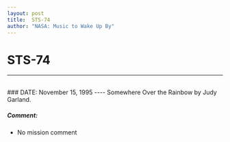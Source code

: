 ```yaml
---
layout: post
title:  STS-74
author: "NASA: Music to Wake Up By"
---
```


# STS-74
----
<br/>
### DATE: November 15, 1995
----
Somewhere Over the Rainbow by Judy Garland.

##### Comment:
* No mission comment
